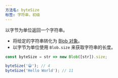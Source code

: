 ```yaml
---
方法名: byteSize
标签: 字符串，初级
---
```


以字节为单位返回一个字符串。

- 将给定的字符串转化为 [Blob 对象](https://developer.mozilla.org/en-US/docs/Web/API/Blob)。
- 以字节为单位使用 `Blob.size` 来获取字符串的长度。

```js
const byteSize = str => new Blob([str]).size;
```

```js
byteSize('😀'); // 4
byteSize('Hello World'); // 11
```
